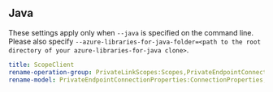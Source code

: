 ## Java

These settings apply only when `--java` is specified on the command line.
Please also specify `--azure-libraries-for-java-folder=<path to the root directory of your azure-libraries-for-java clone>`.

``` yaml $(java)
title: ScopeClient
rename-operation-group: PrivateLinkScopes:Scopes,PrivateEndpointConnections:Connections,PrivateLinkResources:Resources
rename-model: PrivateEndpointConnectionProperties:ConnectionProperties,KubernetesConfigurationPrivateLinkScope:PrivateLinkScope,KubernetesConfigurationPrivateLinkScopeListResult:PrivateLinkScopeListResult,KubernetesConfigurationPrivateLinkScopeProperties:PrivateLinkScopeProperties,PrivateEndpointConnectionProvisioningState:ConnectionProvisioningState,PrivateEndpointServiceConnectionStatus:ServiceConnectionStatus,PrivateEndpointConnection:Connection,PrivateLinkResourceListResult:ResourceListResult,PrivateEndpointConnectionListResult:ConnectionListResult,PrivateEndpointConnections:Connections
```
